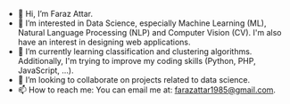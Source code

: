 - 👋 Hi, I’m Faraz Attar.
- 👀 I’m interested in Data Science, especially Machine Learning (ML), Natural Language Processing (NLP) and Computer Vision (CV). I'm also have an interest in designing web applications.
- 🌱 I’m currently learning classification and clustering algorithms. Additionally, I'm trying to improve my coding skills (Python, PHP, JavaScript, ...). 
- 💞️ I’m looking to collaborate on projects related to data science.
- 📫 How to reach me: You can email me at: farazattar1985@gmail.com.

<!---
farazattar/farazattar is a ✨ special ✨ repository because its `README.md` (this file) appears on your GitHub profile.
You can click the Preview link to take a look at your changes.
--->
